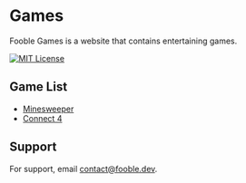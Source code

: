 
# Games

Fooble Games is a website that contains entertaining games.

[![MIT License](https://img.shields.io/badge/License-MIT-green.svg)](https://opensource.org/license/mit/)

## Game List

- [Minesweeper](https://minesweeper.fooble.dev)
- [Connect 4](https://connect-four.fooble.dev)

## Support

For support, email [contact@fooble.dev](mailto:contact@fooble.dev).

